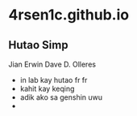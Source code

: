 # 4rsen1c.github.io
## Hutao Simp
Jian Erwin Dave D. Olleres
- in lab kay hutao fr fr
- kahit kay keqing 
- adik ako sa genshin uwu
- 
